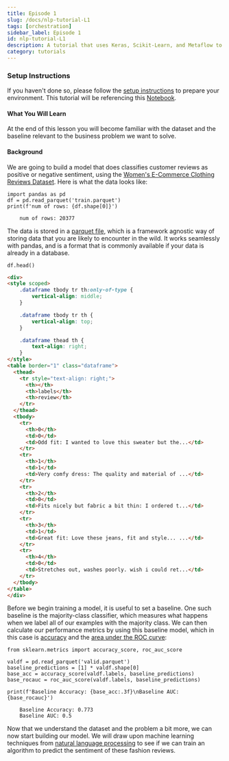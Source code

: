 ```yaml
---
title: Episode 1
slug: /docs/nlp-tutorial-L1
tags: [orchestration]
sidebar_label: Episode 1
id: nlp-tutorial-L1
description: A tutorial that uses Keras, Scikit-Learn, and Metaflow to operationalize a machine learning workflow.
category: tutorials
---
```



<!-- WARNING: THIS FILE WAS AUTOGENERATED! DO NOT EDIT! Instead, edit the notebook w/the location & name as this file. -->

### Setup Instructions

If you haven't done so, please follow the [setup instructions](./nlp-tutorial-setup) to prepare your environment.  This tutorial will be referencing this [Notebook](https://github.com/outerbounds/tutorials/blob/main/nlp/nlp-1.ipynb).

#### What You Will Learn

At the end of this lesson you will become familiar with the dataset and the baseline relevant to the business problem we want to solve.

#### Background

We are going to build a model that does classifies customer reviews as positive or negative sentiment, using the [Women's E-Commerce Clothing Reviews Dataset](https://www.kaggle.com/datasets/nicapotato/womens-ecommerce-clothing-reviews). Here is what the data looks like:


```
import pandas as pd
df = pd.read_parquet('train.parquet')
print(f'num of rows: {df.shape[0]}')
```

<CodeOutputBlock lang="">

```
    num of rows: 20377
```

</CodeOutputBlock>

The data is stored in a [parquet file](https://parquet.apache.org/), which is a framework agnostic way of storing data that you are likely to encounter in the wild.  It works seamlessly with pandas, and is a format that is commonly available if your data is already in a database. 


```
df.head()
```
    
<HTMLOutputBlock >




```html
<div>
<style scoped>
    .dataframe tbody tr th:only-of-type {
        vertical-align: middle;
    }

    .dataframe tbody tr th {
        vertical-align: top;
    }

    .dataframe thead th {
        text-align: right;
    }
</style>
<table border="1" class="dataframe">
  <thead>
    <tr style="text-align: right;">
      <th></th>
      <th>labels</th>
      <th>review</th>
    </tr>
  </thead>
  <tbody>
    <tr>
      <th>0</th>
      <td>0</td>
      <td>Odd fit: I wanted to love this sweater but the...</td>
    </tr>
    <tr>
      <th>1</th>
      <td>1</td>
      <td>Very comfy dress: The quality and material of ...</td>
    </tr>
    <tr>
      <th>2</th>
      <td>0</td>
      <td>Fits nicely but fabric a bit thin: I ordered t...</td>
    </tr>
    <tr>
      <th>3</th>
      <td>1</td>
      <td>Great fit: Love these jeans, fit and style... ...</td>
    </tr>
    <tr>
      <th>4</th>
      <td>0</td>
      <td>Stretches out, washes poorly. wish i could ret...</td>
    </tr>
  </tbody>
</table>
</div>
```



</HTMLOutputBlock>

Before we begin training a model, it is useful to set a baseline.  One such baseline is the majority-class classifier, which measures what happens when we label all of our examples with the majority class.  We can then calculate our performance metrics by using this baseline model, which in this case is [accuracy](https://scikit-learn.org/stable/modules/generated/sklearn.metrics.accuracy_score.html) and the [area under the ROC curve](https://scikit-learn.org/stable/modules/generated/sklearn.metrics.roc_auc_score.html):


```
from sklearn.metrics import accuracy_score, roc_auc_score

valdf = pd.read_parquet('valid.parquet')
baseline_predictions = [1] * valdf.shape[0]
base_acc = accuracy_score(valdf.labels, baseline_predictions)
base_rocauc = roc_auc_score(valdf.labels, baseline_predictions)

print(f'Baseline Accuracy: {base_acc:.3f}\nBaseline AUC: {base_rocauc}')
```

<CodeOutputBlock lang="">

```
    Baseline Accuracy: 0.773
    Baseline AUC: 0.5
```

</CodeOutputBlock>

Now that we understand the dataset and the problem a bit more, we can now start building our model.  We will draw upon machine learning techniques from [natural language processing](https://en.wikipedia.org/wiki/Natural_language_processing) to see if we can train an algorithm to predict the sentiment of these fashion reviews.
